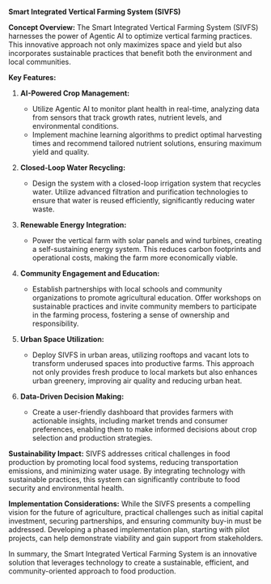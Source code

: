 **Smart Integrated Vertical Farming System (SIVFS)**

**Concept Overview:**
The Smart Integrated Vertical Farming System (SIVFS) harnesses the power of Agentic AI to optimize vertical farming practices. This innovative approach not only maximizes space and yield but also incorporates sustainable practices that benefit both the environment and local communities.

**Key Features:**

1. **AI-Powered Crop Management:**
   - Utilize Agentic AI to monitor plant health in real-time, analyzing data from sensors that track growth rates, nutrient levels, and environmental conditions.
   - Implement machine learning algorithms to predict optimal harvesting times and recommend tailored nutrient solutions, ensuring maximum yield and quality.

2. **Closed-Loop Water Recycling:**
   - Design the system with a closed-loop irrigation system that recycles water. Utilize advanced filtration and purification technologies to ensure that water is reused efficiently, significantly reducing water waste.

3. **Renewable Energy Integration:**
   - Power the vertical farm with solar panels and wind turbines, creating a self-sustaining energy system. This reduces carbon footprints and operational costs, making the farm more economically viable.

4. **Community Engagement and Education:**
   - Establish partnerships with local schools and community organizations to promote agricultural education. Offer workshops on sustainable practices and invite community members to participate in the farming process, fostering a sense of ownership and responsibility.

5. **Urban Space Utilization:**
   - Deploy SIVFS in urban areas, utilizing rooftops and vacant lots to transform underused spaces into productive farms. This approach not only provides fresh produce to local markets but also enhances urban greenery, improving air quality and reducing urban heat.

6. **Data-Driven Decision Making:**
   - Create a user-friendly dashboard that provides farmers with actionable insights, including market trends and consumer preferences, enabling them to make informed decisions about crop selection and production strategies.

**Sustainability Impact:**
SIVFS addresses critical challenges in food production by promoting local food systems, reducing transportation emissions, and minimizing water usage. By integrating technology with sustainable practices, this system can significantly contribute to food security and environmental health.

**Implementation Considerations:**
While the SIVFS presents a compelling vision for the future of agriculture, practical challenges such as initial capital investment, securing partnerships, and ensuring community buy-in must be addressed. Developing a phased implementation plan, starting with pilot projects, can help demonstrate viability and gain support from stakeholders.

In summary, the Smart Integrated Vertical Farming System is an innovative solution that leverages technology to create a sustainable, efficient, and community-oriented approach to food production.